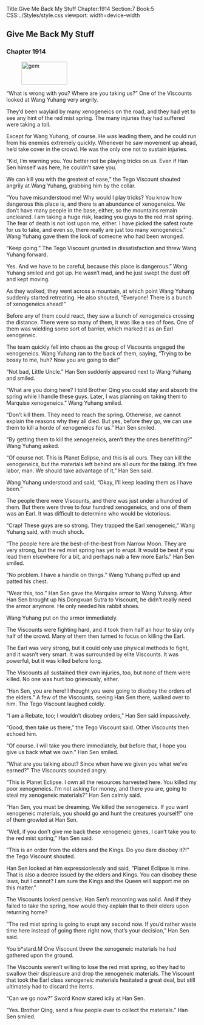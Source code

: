 Title:Give Me Back My Stuff 
Chapter:1914 
Section:7 
Book:5 
CSS:../Styles/style.css 
viewport: width=device-width
  
## Give Me Back My Stuff
### Chapter 1914
  
<figure>
	<img src="../Images/gem.gif" alt="gem" id="gem" width="120" height="60" />
</figure>
  

  
“What is wrong with you? Where are you taking us?” One of the Viscounts looked at Wang Yuhang very angrily.

They’d been waylaid by many xenogeneics on the road, and they had yet to see any hint of the red mist spring. The many injuries they had suffered were taking a toll.

Except for Wang Yuhang, of course. He was leading them, and he could run from his enemies extremely quickly. Whenever he saw movement up ahead, he’d take cover in the crowd. He was the only one not to sustain injuries.

“Kid, I’m warning you. You better not be playing tricks on us. Even if Han Sen himself was here, he couldn’t save you.

We can kill you with the greatest of ease,” the Tego Viscount shouted angrily at Wang Yuhang, grabbing him by the collar.

“You have misunderstood me! Why would I play tricks? You know how dangerous this place is, and there is an abundance of xenogeneics. We don’t have many people in the base, either, so the mountains remain uncleared. I am taking a huge risk, leading you guys to the red mist spring. The fear of death is not lost upon me, either. I have picked the safest route for us to take, and even so, there really are just too many xenogeneics.” Wang Yuhang gave them the look of someone who had been wronged.

“Keep going.” The Tego Viscount grunted in dissatisfaction and threw Wang Yuhang forward.

Yes. And we have to be careful, because this place is dangerous.” Wang Yuhang smiled and got up. He wasn’t mad, and he just swept the dust off and kept moving.

As they walked, they went across a mountain, at which point Wang Yuhang suddenly started retreating. He also shouted, “Everyone! There is a bunch of xenogeneics ahead!”

Before any of them could react, they saw a bunch of xenogeneics crossing the distance. There were so many of them, it was like a sea of foes. One of them was wielding some sort of barrier, which marked it as an Earl xenogeneic.

The team quickly fell into chaos as the group of Viscounts engaged the xenogeneics. Wang Yuhang ran to the back of them, saying, “Trying to be bossy to me, huh? Now you are going to die!”

“Not bad, Little Uncle.” Han Sen suddenly appeared next to Wang Yuhang and smiled.

“What are you doing here? I told Brother Qing you could stay and absorb the spring while I handle these guys. Later, I was planning on taking them to Marquise xenogeneics.” Wang Yuhang smiled.

“Don’t kill them. They need to reach the spring. Otherwise, we cannot explain the reasons why they all died. But yes, before they go, we can use them to kill a horde of xenogeneics for us.” Han Sen smiled.

“By getting them to kill the xenogeneics, aren’t they the ones benefitting?” Wang Yuhang asked.

“Of course not. This is Planet Eclipse, and this is all ours. They can kill the xenogeneics, but the materials left behind are all ours for the taking. It’s free labor, man. We should take advantage of it,” Han Sen said.

Wang Yuhang understood and said, “Okay, I’ll keep leading them as I have been.”

The people there were Viscounts, and there was just under a hundred of them. But there were three to four hundred xenogeneics, and one of them was an Earl. It was difficult to determine who would be victorious.

“Crap! These guys are so strong. They trapped the Earl xenogeneic,” Wang Yuhang said, with much shock.

“The people here are the best-of-the-best from Narrow Moon. They are very strong, but the red mist spring has yet to erupt. It would be best if you lead them elsewhere for a bit, and perhaps nab a few more Earls.” Han Sen smiled.

“No problem. I have a handle on things.” Wang Yuhang puffed up and patted his chest.

“Wear this, too.” Han Sen gave the Marquise armor to Wang Yuhang. After Han Sen brought up his Dongxuan Sutra to Viscount, he didn’t really need the armor anymore. He only needed his rabbit shoes.

Wang Yuhang put on the armor immediately.

The Viscounts were fighting hard, and it took them half an hour to slay only half of the crowd. Many of them then turned to focus on killing the Earl.

The Earl was very strong, but it could only use physical methods to fight, and it wasn’t very smart. It was surrounded by elite Viscounts. It was powerful, but it was killed before long.

The Viscounts all sustained their own injuries, too, but none of them were killed. No one was hurt too grievously, either.

“Han Sen, you are here! I thought you were going to disobey the orders of the elders.” A few of the Viscounts, seeing Han Sen there, walked over to him. The Tego Viscount laughed coldly.

“I am a Rebate, too; I wouldn’t disobey orders,” Han Sen said impassively.

“Good, then take us there,” the Tego Viscount said. Other Viscounts then echoed him.

“Of course. I will take you there immediately, but before that, I hope you give us back what we own.” Han Sen smiled.

“What are you talking about? Since when have we given you what we’ve earned?” The Viscounts sounded angry.

“This is Planet Eclipse. I own all the resources harvested here. You killed my poor xenogeneics. I’m not asking for money, and there you are, going to steal my xenogeneic materials?” Han Sen calmly said.

“Han Sen, you must be dreaming. We killed the xenogeneics. If you want xenogeneic materials, you should go and hunt the creatures yourself!” one of them growled at Han Sen.

“Well, if you don’t give me back these xenogeneic genes, I can’t take you to the red mist spring,” Han Sen said.

“This is an order from the elders and the Kings. Do you dare disobey it?!” the Tego Viscount shouted.

Han Sen looked at him expressionlessly and said, “Planet Eclipse is mine. That is also a decree issued by the elders and Kings. You can disobey these laws, but I cannot? I am sure the Kings and the Queen will support me on this matter.”

The Viscounts looked pensive. Han Sen’s reasoning was solid. And if they failed to take the spring, how would they explain that to their elders upon returning home?

“The red mist spring is going to erupt any second now. If you’d rather waste time here instead of going there right now, that’s your decision,” Han Sen said.

You b*stard.M One Viscount threw the xenogeneic materials he had gathered upon the ground.

The Viscounts weren’t willing to lose the red mist spring, so they had to swallow their displeasure and drop the xenogeneic materials. The Viscount that took the Earl class xenogeneic materials hesitated a great deal, but still ultimately had to discard the items.

“Can we go now?” Sword Know stared icily at Han Sen.

“Yes. Brother Qing, send a few people over to collect the materials.” Han Sen smiled.